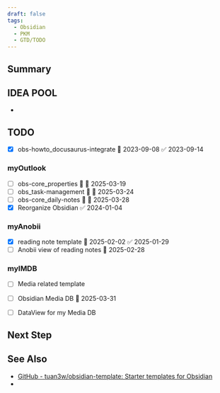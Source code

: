 ```yaml
---
draft: false
tags:
  - Obsidian
  - PKM
  - GTD/TODO
---
```

## Summary


## IDEA POOL

- 

## TODO

- [x] obs-howto_docusaurus-integrate 📅 2023-09-08 ✅ 2023-09-14

### myOutlook
- [ ] obs-core_properties 🔽 📅 2025-03-19
- [ ] obs_task-management 🔽 📅 2025-03-24
- [ ] obs-core_daily-notes 🔼 📅 2025-03-28
- [x] Reorganize Obsidian ✅ 2024-01-04

### myAnobii
- [x] reading note template 📅 2025-02-02 ✅ 2025-01-29
- [ ] Anobii view of reading notes 📅 2025-02-28 

### myIMDB

- [ ] Media related template
- [ ] Obsidian Media DB 📅 2025-03-31
- [ ] DataView for my Media DB


## Next Step

## See Also

- [GitHub - tuan3w/obsidian-template: Starter templates for Obsidian](https://github.com/tuan3w/obsidian-template)
- 
